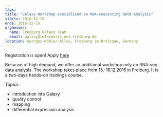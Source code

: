 ```yaml
---
tags:
title: "Galaxy Workshop specialized on RNA-sequencing data analysis"
starts: 2016-12-15
ends: 2016-12-16
organiser:
  name: Freiburg Galaxy Team
  email: galaxy@informatik.uni-freiburg.de
location: Georges-Köhler-Allee, Freiburg im Breisgau, Germany
---
```


Registration is open! Apply [here](https://bit.ly/2eznnwD)

Because of high demand, we offer an additional workshop only on RNA-seq data analysis. The workshop takes place from 15.-16.12.2016 in Freiburg. It is a two-days hands-on trainings course.

Topics:

  - introduction into Galaxy
  - quality control
  - mapping
  - differential expression analysis
